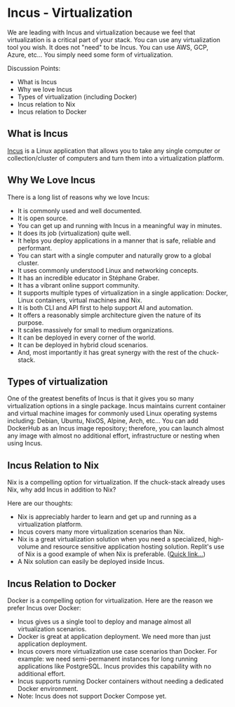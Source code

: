 # Incus - Virtualization

We are leading with Incus and virtualization because we feel that virtualization is a critical part of your stack. You can use any virtualization tool you wish. It does not "need" to be Incus. You can use AWS, GCP, Azure, etc... You simply need some form of virtualization.

Discussion Points:
- What is Incus
- Why we love Incus
- Types of virtualization (including Docker)
- Incus relation to Nix
- Incus relation to Docker

## What is Incus

[Incus](https://linuxcontainers.org/incus/docs/main/) is a Linux application that allows you to take any single computer or collection/cluster of computers and turn them into a virtualization platform.

## Why We Love Incus

There is a long list of reasons why we love Incus:

- It is commonly used and well documented.
- It is open source.
- You can get up and running with Incus in a meaningful way in minutes.
- It does its job (virtualization) quite well.
- It helps you deploy applications in a manner that is safe, reliable and performant.
- You can start with a single computer and naturally grow to a global cluster.
- It uses commonly understood Linux and networking concepts.
- It has an incredible educator in Stéphane Graber.
- It has a vibrant online support community.
- It supports multiple types of virtualization in a single application: Docker, Linux containers, virtual machines and Nix.
- It is both CLI and API first to help support AI and automation.
- It offers a reasonably simple architecture given the nature of its purpose.
- It scales massively for small to medium organizations.
- It can be deployed in every corner of the world.
- It can be deployed in hybrid cloud scenarios.
- And, most importantly it has great synergy with the rest of the chuck-stack.

## Types of virtualization

One of the greatest benefits of Incus is that it gives you so many virtualization options in a single package. Incus maintains current container and virtual machine images for commonly used Linux operating systems including: Debian, Ubuntu, NixOS, Alpine, Arch, etc... You can add DockerHub as an Incus image repository; therefore, you can launch almost any image with almost no additional effort, infrastructure or nesting when using Incus.

## Incus Relation to Nix

Nix is a compelling option for virtualization. If the chuck-stack already uses Nix, why add Incus in addition to Nix? 

Here are our thoughts:

- Nix is appreciably harder to learn and get up and running as a virtualization platform.
- Incus covers many more virtualization scenarios than Nix.
- Nix is a great virtualization solution when you need a specialized, high-volume and resource sensitive application hosting solution. Replit's use of Nix is a good example of when Nix is preferable. ([Quick link...](https://blog.replit.com/nix_web_app))
- A Nix solution can easily be deployed inside Incus.

## Incus Relation to Docker

Docker is a compelling option for virtualization. Here are the reason we prefer Incus over Docker:

- Incus gives us a single tool to deploy and manage almost all virtualization scenarios.
- Docker is great at application deployment. We need more than just application deployment.
- Incus covers more virtualization use case scenarios than Docker. For example: we need semi-permanent instances for long running applications like PostgreSQL. Incus provides this capability with no additional effort.
- Incus supports running Docker containers without needing a dedicated Docker environment.
- Note: Incus does not support Docker Compose yet.
